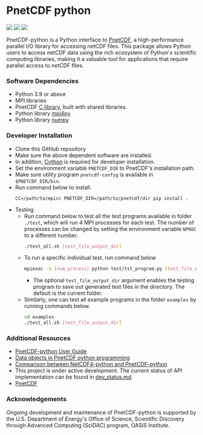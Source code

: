# PnetCDF python
![](https://img.shields.io/badge/python-v3.9-blue)
![](https://img.shields.io/badge/tests%20passed-49-brightgreen)
![](https://readthedocs.org/projects/pnetcdf-python/badge/?version=latest)

PnetCDF-python is a Python interface to
[PnetCDF](https://parallel-netcdf.github.io/), a high-performance parallel I/O
library for accessing netCDF files.
This package allows Python users to access netCDF data using the rich ecosystem
of Python's scientific computing libraries, making it a valuable tool for
applications that require parallel access to netCDF files.

### Software Dependencies
* Python 3.9 or above
* MPI libraries
* PnetCDF [C library](https://github.com/Parallel-netCDF/PnetCDF), built with shared libraries.
* Python library [mpi4py](https://mpi4py.readthedocs.io/en/stable/install.html)
* Python library [numpy](http://www.numpy.org/)

### Developer Installation
* Clone this GitHub repository
* Make sure the above dependent software are installed.
* In addition, [Cython](http://cython.org/) is required for developer
  installation.
* Set the environment variable `PNETCDF_DIR` to PnetCDF's installation path.
* Make sure utility program `pnetcdf-config` is available in `$PNETCDF_DIR/bin`.
* Run command below to install.
  ```
  CC=/path/to/mpicc PNETCDF_DIR=/path/to/pnetcdf/dir pip install .
  ```
* Testing
  + Run command below to test all the test programs available in folder
    `./test`, which will run 4 MPI processes for each test. The number of
    processes can be changed by setting the environment variable `NPROC` to a
    different number.
    ```sh
    ./test_all.sh [test_file_output_dir]
    ```
  + To run a specific individual test, run command below
    ```sh
    mpiexec -n [num_process] python test/tst_program.py [test_file_output_dir]
    ```
    * The optional `test_file_output_dir` argument enables the testing program
      to save out generated test files in the directory. The default is the
      current folder.
  + Similarly, one can test all example programs in the folder `examples` by
    running commands below.
    ```sh
    cd examples
    ./test_all.sh [test_file_output_dir]
    ```

### Additional Resources
* [PnetCDF-python User Guide](https://pnetcdf-python.readthedocs.io/en/latest/)
* [Data objects in PnetCDF python programming](docs/pnetcdf_objects.md)
* [Comparison between NetCDF4-python and PnetCDF-python](docs/nc4_vs_pnetcdf.md)
* This project is under active development. The current status of API
  implementation can be found in [dev_status.md](docs/dev_status.md).
* [PnetCDF](https://parallel-netcdf.github.io/)

### Acknowledgements
Ongoing development and maintenance of PnetCDF-python is supported by the U.S.
Department of Energy's Office of Science, Scientific Discovery through Advanced
Computing (SciDAC) program, OASIS Institute.

